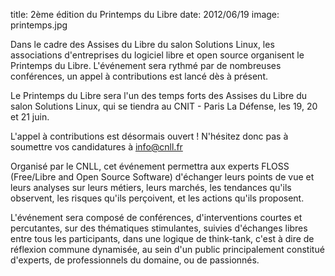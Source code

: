 title: 2ème édition du Printemps du Libre
date: 2012/06/19
image: printemps.jpg

Dans le cadre des Assises du Libre du salon Solutions Linux, les associations d'entreprises du logiciel libre et open source organisent le Printemps du Libre. L'événement sera rythmé par de nombreuses conférences, un appel à contributions est lancé dès à présent.

Le Printemps du Libre sera l'un des temps forts des Assises du Libre du salon Solutions Linux, qui se tiendra au CNIT - Paris La Défense, les 19, 20 et 21 juin.

L'appel à contributions est désormais ouvert ! N'hésitez donc pas à soumettre vos candidatures à info@cnll.fr

Organisé par le CNLL, cet événement permettra aux experts FLOSS (Free/Libre and Open Source Software) d'échanger leurs points de vue et leurs analyses sur leurs métiers, leurs marchés, les tendances qu'ils observent, les risques qu'ils perçoivent, et les actions qu'ils proposent.

L'événement sera composé de conférences, d'interventions courtes et percutantes, sur des thématiques stimulantes, suivies d'échanges libres entre tous les participants, dans une logique de think-tank, c'est à dire de réflexion commune dynamisée, au sein d'un public principalement constitué d'experts, de professionnels du domaine, ou de passionnés.